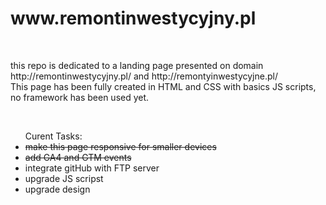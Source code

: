 <h1> www.remontinwestycyjny.pl </h1><br>
<p>this repo is dedicated to a landing page presented on domain http://remontinwestycyjny.pl/ and http://remontyinwestycyjne.pl/ </br>
This page has been fully created in HTML and CSS with basics JS scripts, no framework has been used yet.</p><br>
<ul> Curent Tasks:
  <li><s>make this page responsive for smaller devices</s></li>
  <li><s>add GA4 and GTM events</s></li>
  <li>integrate gitHub with FTP server </li>
  <li>upgrade JS scripst</li>
  <li>upgrade design</li>
</ul>
